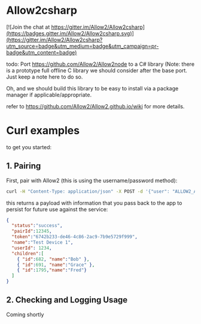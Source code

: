 # Allow2csharp

[![Join the chat at https://gitter.im/Allow2/Allow2csharp](https://badges.gitter.im/Allow2/Allow2csharp.svg)](https://gitter.im/Allow2/Allow2csharp?utm_source=badge&utm_medium=badge&utm_campaign=pr-badge&utm_content=badge)

todo: Port https://github.com/Allow2/Allow2node to a C# library
(Note: there is a prototype full offline C library we should consider after the base port. Just keep a note here to do so.

Oh, and we should build this library to be easy to install via a package manager if applicable/appropriate.

refer to https://github.com/Allow2/Allow2.github.io/wiki for more details.

# Curl examples

to get you started:

## 1. Pairing

First, pair with Allow2 (this is using the username/password method):

```sh
curl -H "Content-Type: application/json" -X POST -d '{"user": "ALLOW2_ACCOUNT_EMAIL", "pass":"ALLOW2_ACCOUNT_PASS", "deviceToken": "jJ5GOIaJ028Ywt6K", "name":"Test Device 1" }' https://app.allow2.com:8443/api/pairDevice
```

this returns a payload with information that you pass back to the app to persist for future use against the service:
```json
{
  "status":"success",
  "pairId":12345,
  "token":"6742b233-de46-4c86-2ac9-7b9e5729f999",
  "name":"Test Device 1",
  "userId": 1234,
  "children":[
    { "id":682, "name":"Bob" },
    { "id":691, "name":"Grace" },
    { "id":1795,"name":"Fred"}
  ]
}
```

## 2. Checking and Logging Usage

Coming shortly
